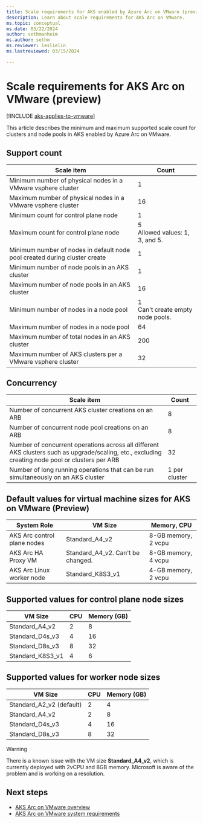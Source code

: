 ```yaml
---
title: Scale requirements for AKS enabled by Azure Arc on VMware (preview)
description: Learn about scale requirements for AKS Arc on VMware.
ms.topic: conceptual
ms.date: 03/22/2024
author: sethmanheim
ms.author: sethm 
ms.reviewer: leslielin
ms.lastreviewed: 03/15/2024

---
```


# Scale requirements for AKS Arc on VMware (preview)

[!INCLUDE [aks-applies-to-vmware](includes/aks-hci-applies-to-skus/aks-applies-to-vmware.md)]

This article describes the minimum and maximum supported scale count for clusters and node pools in AKS enabled by Azure Arc on VMware.

## Support count

| Scale item                                                               | Count                                      |
|--------------------------------------------------------------------------|--------------------------------------------|
| Minimum number of physical nodes in a VMware vsphere cluster                 | 1                                          |
| Maximum number of physical nodes in a VMware vsphere cluster                 | 16                                         |
| Minimum count for control plane node                                        | 1                                          |
| Maximum count for control plane node                                        | 5 <br />    Allowed values: 1, 3, and 5.   |
| Minimum number of nodes in default node pool created during cluster create  | 1                                          |
| Minimum number of node pools in an AKS cluster                       | 1                                          |
| Maximum number of node pools in an AKS cluster                       | 16                                         |
| Minimum number of nodes in a node pool                                      | 1 <br />    Can't create empty node pools.|
| Maximum number of nodes in a node pool                                      | 64                                         |
| Maximum number of total nodes in an AKS cluster                       | 200                                        |
| Maximum number of AKS clusters per a VMware vsphere cluster           | 32                                         |

## Concurrency

| Scale item                                                                                                                                      | Count                             |
|-----------------------------------------------------------------------------------------------------------------------------------------------------|---------------------------------------|
| Number of concurrent AKS cluster creations on an ARB                                                                                                   | 8                                     |
| Number of concurrent node pool creations on an ARB                                                                                                     | 8                                     |
| Number of concurrent operations across all different AKS clusters such as upgrade/scaling, etc., excluding creating node pool or clusters per ARB  | 32                                    |
| Number of long running operations that can be run simultaneously on an AKS cluster                                                              | 1 per cluster  |

## Default values for virtual machine sizes for AKS on VMware (Preview)

| System Role                     | VM Size                                | Memory, CPU          |
|---------------------------------|----------------------------------------|----------------------|
| AKS Arc control plane nodes  | Standard_A4_v2                         | 8-GB memory, 2 vcpu  |
| AKS Arc HA Proxy VM          | Standard_A4_v2. Can't be changed.      | 8-GB memory, 4 vcpu  |
| AKS Arc Linux worker node    | Standard_K8S3_v1                       | 4-GB memory, 2 vcpu  |

## Supported values for control plane node sizes

| VM Size                     | CPU  | Memory (GB)  | 
|-----------------------------|------|--------------|
| Standard_A4_v2              | 2    | 8            |
| Standard_D4s_v3             | 4    | 16           |
| Standard_D8s_v3             | 8    | 32           |
| Standard_K8S3_v1            | 4    | 6            |

## Supported values for worker node sizes

| VM Size                     | CPU  | Memory (GB)  |
|-----------------------------|------|--------------|
| Standard_A2_v2 (default)    | 2    | 4            |
| Standard_A4_v2              | 2    | 8            |
| Standard_D4s_v3             | 4    | 16           |
| Standard_D8s_v3             | 8    | 32           |

> [!WARNING]
> There is a known issue with the VM size **Standard_A4_v2**, which is currently deployed with 2vCPU and 8GB memory. Microsoft is aware of the problem and is working on a resolution.

## Next steps

- [AKS Arc on VMware overview](aks-vmware-overview.md)
- [AKS Arc on VMware system requirements](aks-vmware-system-requirements.md)
